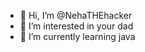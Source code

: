 - 👋 Hi, I’m @NehaTHEhacker
- 👀 I’m interested in your dad
- 🌱 I’m currently learning java
  

<!---
NehaTHEhacker/NehaTHEhacker is a ✨ special ✨ repository because its `README.md` (this file) appears on your GitHub profile.
You can click the Preview link to take a look at your changes.
--->
